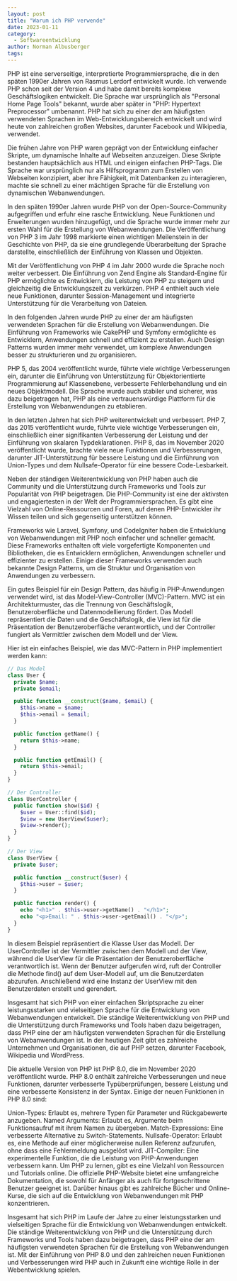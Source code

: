```yaml
---
layout: post
title: "Warum ich PHP verwende"
date: 2023-01-11
category:
  - Softwareentwicklung
author: Norman Albusberger
tags:
---
```


PHP ist eine serverseitige, interpretierte Programmiersprache, die in den späten 1990er Jahren von Rasmus Lerdorf entwickelt wurde. Ich verwende PHP schon seit der Version 4 und habe damit bereits komplexe Geschäftslogiken entwickelt. Die Sprache war ursprünglich als "Personal Home Page Tools" bekannt, wurde aber später in "PHP: Hypertext Preprocessor" umbenannt. PHP hat sich zu einer der am häufigsten verwendeten Sprachen im Web-Entwicklungsbereich entwickelt und wird heute von zahlreichen großen Websites, darunter Facebook und Wikipedia, verwendet.

Die frühen Jahre von PHP waren geprägt von der Entwicklung einfacher Skripte, um dynamische Inhalte auf Webseiten anzuzeigen. Diese Skripte bestanden hauptsächlich aus HTML und einigen einfachen PHP-Tags. Die Sprache war ursprünglich nur als Hilfsprogramm zum Erstellen von Webseiten konzipiert, aber ihre Fähigkeit, mit Datenbanken zu interagieren, machte sie schnell zu einer mächtigen Sprache für die Erstellung von dynamischen Webanwendungen.

In den späten 1990er Jahren wurde PHP von der Open-Source-Community aufgegriffen und erfuhr eine rasche Entwicklung. Neue Funktionen und Erweiterungen wurden hinzugefügt, und die Sprache wurde immer mehr zur ersten Wahl für die Erstellung von Webanwendungen. Die Veröffentlichung von PHP 3 im Jahr 1998 markierte einen wichtigen Meilenstein in der Geschichte von PHP, da sie eine grundlegende Überarbeitung der Sprache darstellte, einschließlich der Einführung von Klassen und Objekten.

Mit der Veröffentlichung von PHP 4 im Jahr 2000 wurde die Sprache noch weiter verbessert. Die Einführung von Zend Engine als Standard-Engine für PHP ermöglichte es Entwicklern, die Leistung von PHP zu steigern und gleichzeitig die Entwicklungszeit zu verkürzen. PHP 4 enthielt auch viele neue Funktionen, darunter Session-Management und integrierte Unterstützung für die Verarbeitung von Dateien.

In den folgenden Jahren wurde PHP zu einer der am häufigsten verwendeten Sprachen für die Erstellung von Webanwendungen. Die Einführung von Frameworks wie CakePHP und Symfony ermöglichte es Entwicklern, Anwendungen schnell und effizient zu erstellen. Auch Design Patterns wurden immer mehr verwendet, um komplexe Anwendungen besser zu strukturieren und zu organisieren.

PHP 5, das 2004 veröffentlicht wurde, führte viele wichtige Verbesserungen ein, darunter die Einführung von Unterstützung für Objektorientierte Programmierung auf Klassenebene, verbesserte Fehlerbehandlung und ein neues Objektmodell. Die Sprache wurde auch stabiler und sicherer, was dazu beigetragen hat, PHP als eine vertrauenswürdige Plattform für die Erstellung von Webanwendungen zu etablieren.

In den letzten Jahren hat sich PHP weiterentwickelt und verbessert. PHP 7, das 2015 veröffentlicht wurde, führte viele wichtige Verbesserungen ein, einschließlich einer signifikanten Verbesserung der Leistung und der Einführung von skalaren Typdeklarationen. PHP 8, das im November 2020 veröffentlicht wurde, brachte viele neue Funktionen und Verbesserungen, darunter JIT-Unterstützung für bessere Leistung und die Einführung von Union-Types und dem Nullsafe-Operator für eine bessere Code-Lesbarkeit.

Neben der ständigen Weiterentwicklung von PHP haben auch die Community und die Unterstützung durch Frameworks und Tools zur Popularität von PHP beigetragen. Die PHP-Community ist eine der aktivsten und engagiertesten in der Welt der Programmiersprachen. Es gibt eine Vielzahl von Online-Ressourcen und Foren, auf denen PHP-Entwickler ihr Wissen teilen und sich gegenseitig unterstützen können.

Frameworks wie Laravel, Symfony, und CodeIgniter haben die Entwicklung von Webanwendungen mit PHP noch einfacher und schneller gemacht. Diese Frameworks enthalten oft viele vorgefertigte Komponenten und Bibliotheken, die es Entwicklern ermöglichen, Anwendungen schneller und effizienter zu erstellen. Einige dieser Frameworks verwenden auch bekannte Design Patterns, um die Struktur und Organisation von Anwendungen zu verbessern.

Ein gutes Beispiel für ein Design Pattern, das häufig in PHP-Anwendungen verwendet wird, ist das Model-View-Controller (MVC)-Pattern. MVC ist ein Architekturmuster, das die Trennung von Geschäftslogik, Benutzeroberfläche und Datenmodellierung fördert. Das Modell repräsentiert die Daten und die Geschäftslogik, die View ist für die Präsentation der Benutzeroberfläche verantwortlich, und der Controller fungiert als Vermittler zwischen dem Modell und der View.

Hier ist ein einfaches Beispiel, wie das MVC-Pattern in PHP implementiert werden kann:
```php
// Das Model
class User {
  private $name;
  private $email;

  public function __construct($name, $email) {
    $this->name = $name;
    $this->email = $email;
  }

  public function getName() {
    return $this->name;
  }

  public function getEmail() {
    return $this->email;
  }
}

// Der Controller
class UserController {
  public function show($id) {
    $user = User::find($id);
    $view = new UserView($user);
    $view->render();
  }
}

// Der View
class UserView {
  private $user;

  public function __construct($user) {
    $this->user = $user;
  }

  public function render() {
    echo "<h1>" . $this->user->getName() . "</h1>";
    echo "<p>Email: " . $this->user->getEmail() . "</p>";
  }
}

```
In diesem Beispiel repräsentiert die Klasse User das Modell. Der UserController ist der Vermittler zwischen dem Modell und der View, während die UserView für die Präsentation der Benutzeroberfläche verantwortlich ist. Wenn der Benutzer aufgerufen wird, ruft der Controller die Methode find() auf dem User-Modell auf, um die Benutzerdaten abzurufen. Anschließend wird eine Instanz der UserView mit den Benutzerdaten erstellt und gerendert.

Insgesamt hat sich PHP von einer einfachen Skriptsprache zu einer leistungsstarken und vielseitigen Sprache für die Entwicklung von Webanwendungen entwickelt. Die ständige Weiterentwicklung von PHP und die Unterstützung durch Frameworks und Tools haben dazu beigetragen, dass PHP eine der am häufigsten verwendeten Sprachen für die Erstellung von Webanwendungen ist. In der heutigen Zeit gibt es zahlreiche Unternehmen und Organisationen, die auf PHP setzen, darunter Facebook, Wikipedia und WordPress.

Die aktuelle Version von PHP ist PHP 8.0, die im November 2020 veröffentlicht wurde. PHP 8.0 enthält zahlreiche Verbesserungen und neue Funktionen, darunter verbesserte Typüberprüfungen, bessere Leistung und eine verbesserte Konsistenz in der Syntax. Einige der neuen Funktionen in PHP 8.0 sind:

Union-Types: Erlaubt es, mehrere Typen für Parameter und Rückgabewerte anzugeben.
Named Arguments: Erlaubt es, Argumente beim Funktionsaufruf mit ihrem Namen zu übergeben.
Match-Expressions: Eine verbesserte Alternative zu Switch-Statements.
Nullsafe-Operator: Erlaubt es, eine Methode auf einer möglicherweise nullen Referenz aufzurufen, ohne dass eine Fehlermeldung ausgelöst wird.
JIT-Compiler: Eine experimentelle Funktion, die die Leistung von PHP-Anwendungen verbessern kann.
Um PHP zu lernen, gibt es eine Vielzahl von Ressourcen und Tutorials online. Die offizielle PHP-Website bietet eine umfangreiche Dokumentation, die sowohl für Anfänger als auch für fortgeschrittene Benutzer geeignet ist. Darüber hinaus gibt es zahlreiche Bücher und Online-Kurse, die sich auf die Entwicklung von Webanwendungen mit PHP konzentrieren.

Insgesamt hat sich PHP im Laufe der Jahre zu einer leistungsstarken und vielseitigen Sprache für die Entwicklung von Webanwendungen entwickelt. Die ständige Weiterentwicklung von PHP und die Unterstützung durch Frameworks und Tools haben dazu beigetragen, dass PHP eine der am häufigsten verwendeten Sprachen für die Erstellung von Webanwendungen ist. Mit der Einführung von PHP 8.0 und den zahlreichen neuen Funktionen und Verbesserungen wird PHP auch in Zukunft eine wichtige Rolle in der Webentwicklung spielen.

